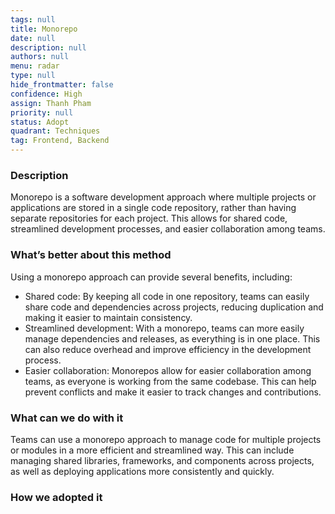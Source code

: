 ```yaml
---
tags: null
title: Monorepo
date: null
description: null
authors: null
menu: radar
type: null
hide_frontmatter: false
confidence: High
assign: Thanh Pham
priority: null
status: Adopt
quadrant: Techniques
tag: Frontend, Backend
---
```


<!-- table_of_contents 18337690-8620-4518-832c-e3248abb2fbe -->

### Description
Monorepo is a software development approach where multiple projects or applications are stored in a single code repository, rather than having separate repositories for each project. This allows for shared code, streamlined development processes, and easier collaboration among teams.

### What’s better about this method
Using a monorepo approach can provide several benefits, including:

* Shared code: By keeping all code in one repository, teams can easily share code and dependencies across projects, reducing duplication and making it easier to maintain consistency.
* Streamlined development: With a monorepo, teams can more easily manage dependencies and releases, as everything is in one place. This can also reduce overhead and improve efficiency in the development process.
* Easier collaboration: Monorepos allow for easier collaboration among teams, as everyone is working from the same codebase. This can help prevent conflicts and make it easier to track changes and contributions.

### What can we do with it
Teams can use a monorepo approach to manage code for multiple projects or modules in a more efficient and streamlined way. This can include managing shared libraries, frameworks, and components across projects, as well as deploying applications more consistently and quickly.

### How we adopted it
<!-- child_database c9cef98e-1035-48a1-80f6-44d3f0e550d2 -->
